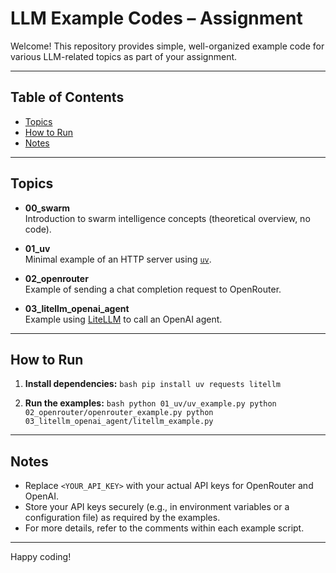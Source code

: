 # LLM Example Codes – Assignment

Welcome! This repository provides simple, well-organized example code for various LLM-related topics as part of your assignment.

---

## Table of Contents

- [Topics](#topics)
- [How to Run](#how-to-run)
- [Notes](#notes)

---

## Topics

- **00_swarm**  
    Introduction to swarm intelligence concepts (theoretical overview, no code).

- **01_uv**  
    Minimal example of an HTTP server using [`uv`](https://pypi.org/project/uv/).

- **02_openrouter**  
    Example of sending a chat completion request to OpenRouter.

- **03_litellm_openai_agent**  
    Example using [LiteLLM](https://github.com/BerriAI/litellm) to call an OpenAI agent.

---

## How to Run

1. **Install dependencies:**
        ```bash
        pip install uv requests litellm
        ```

2. **Run the examples:**
        ```bash
        python 01_uv/uv_example.py
        python 02_openrouter/openrouter_example.py
        python 03_litellm_openai_agent/litellm_example.py
        ```

---

## Notes

- Replace `<YOUR_API_KEY>` with your actual API keys for OpenRouter and OpenAI.
- Store your API keys securely (e.g., in environment variables or a configuration file) as required by the examples.
- For more details, refer to the comments within each example script.

---

Happy coding!
